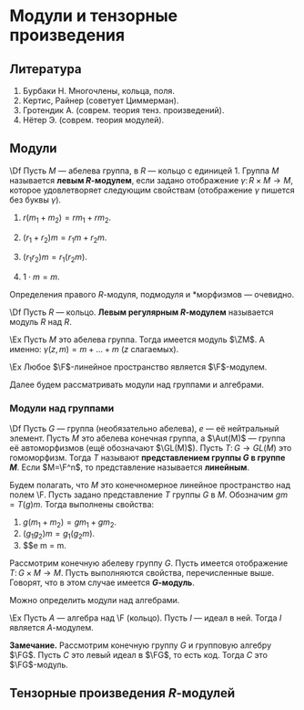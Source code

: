 # Модули и тензорные произведения

## Литература

1. Бурбаки Н. Многочлены, кольца, поля.
2. Кертис, Райнер (советует Циммерман).
3. Гротендик А. (соврем. теория тенз. произведений).
4. Нётер Э. (соврем. теория модулей).

## Модули

\Df Пусть $M$ — абелева группа, в $R$ — кольцо с единицей $1$. Группа $M$
называется **левым $R$-модулем**, если задано отображение $\gamma\colon
R \times M \to M$, которое удовлетворяет следующим свойствам (отображение
$\gamma$ пишется без буквы $\gamma$).

1. $r(m_1 + m_2) = rm_1 + rm_2$.

2. $(r_1 + r_2)m = r_1m + r_2m$.

3. $(r_1 r_2)m = r_1 (r_2m)$.

4. $1\cdot m = m$.

Определения правого $R$-модуля, подмодуля и *морфизмов — очевидно.

\Df Пусть $R$ — кольцо. **Левым регулярным $R$-модулем** называется
модуль $R$ над $R$.

\Ex Пусть $M$ это абелева группа. Тогда имеется модуль $\ZM$. А именно:
$\gamma(z,m) = m + \ldots + m$ ($z$ слагаемых).

\Ex Любое $\F$-линейное пространство является $\F$-модулем.

Далее будем рассматривать модули над группами и алгебрами.

### Модули над группами

\Df Пусть $G$ — группа (необязательно абелева), $e$ — её нейтральный элемент.
Пусть $M$ это абелева конечная группа, а $\Aut(M)$ — группа её автоморфизмов 
(ещё обозначают $\GL(M)$). Пусть $T\colon G \to GL(M)$ это гомоморфизм. Тогда
$T$ называют **представлением группы $G$ в группе $M$**. Если $M=\F^n$, то
представление называется **линейным**.

Будем полагать, что $M$ это конечномерное линейное пространство над полем \F.
Пусть задано представление $T$ группы $G$ в $M$. Обозначим $gm = T(g)m$. Тогда
выполнены свойства:

1. $g(m_1 + m_2) = gm_1 + gm_2$.
2. $(g_1 g_2)m = g_1 (g_2m)$.
3. $$e m = m.

Рассмотрим конечную абелеву группу $G$. Пусть имеется отображение $T\colon
G\times M \to M$. Пусть выполняются свойства, перечисленные выше. Говорят, что
в этом случае имеется **$G$-модуль**.

Можно определить модули над алгебрами.

\Ex Пусть $A$ — алгебра над \F (кольцо). Пусть $I$ — идеал в ней. Тогда $I$
является $A$-модулем.

**Замечание.** Рассмотрим конечную группу $G$ и групповую алгебру $\FG$. Пусть
$C$ это левый идеал в $\FG$, то есть код. Тогда $C$ это $\FG$-модуль.

## Тензорные произведения $R$-модулей

